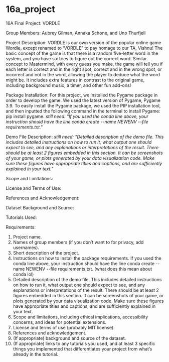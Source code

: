 # 16a_project
16A Final Project: VORDLE

Group Members: Aubrey Gilman, Annaka Schone, and Uno Thurfjell

Project Description: VORDLE is our own version of the popular online game Wordle, except renamed to ‘VORDLE” to pay homage to our TA, Vishnu! The basic concept of the game is that there is a random five-letter word in the system, and you have six tries to figure out the correct word. Similar concept to Mastermind, with every guess you make, the game will tell you if each letter is correct and in the right spot, correct and in the wrong spot, or incorrect and not in the word, allowing the player to deduce what the word might be. It includes extra features in contrast to the original game, including background music, a timer, and other fun add-ons!

Package Installation: For this project, we installed the Pygame package in order to develop the game. We used the latest version of Pygame, Pygame 3.9. To easily install the Pygame package, we used the PIP installation tool, and then inputted the following command in the terminal to install Pygame: pip install pygame. *still need: "If you used the conda line above, your instruction should have the line conda create --name NEWENV --file requirements.txt."*

Demo File Description: *still need: "Detailed description of the demo file. This includes detailed instructions on how to run it, what output one should expect to see, and any explanations or interpretations of the result. There should be at least 2 figures embedded in this section. It can be screenshots of your game, or plots generated by your data visualization code. Make sure these figures have appropriate titles and captions, and are sufficiently explained in your text."*

Scope and Limitations:

License and Terms of Use:

References and Acknowledgement:

Dataset Background and Source:

Tutorials Used:



Requirements:
1. Project name.
2. Names of group members (if you don’t want to for privacy, add usernames).
3. Short description of the project.
4. Instructions on how to install the package requirements. If you used the conda line above, your instruction should have the line conda create --name NEWENV --file requirements.txt. (what does this mean about conda lol)
5. Detailed description of the demo file. This includes detailed instructions on how to run it, what output one should expect to see, and any explanations or interpretations of the result. There should be at least 2 figures embedded in this section. It can be screenshots of your game, or plots generated by your data visualization code. Make sure these figures have appropriate titles and captions, and are sufficiently explained in your text.
6. Scope and limitations, including ethical implications, accessibility concerns, and ideas for potential extensions.
7. License and terms of use (probably MIT license).
8. References and acknowledgement.
9. (If appropriate) background and source of the dataset.
10. (If appropriate) links to any tutorials you used, and at least 3 specific things you implemented that differentiates your project from what’s already in the tutorial.
